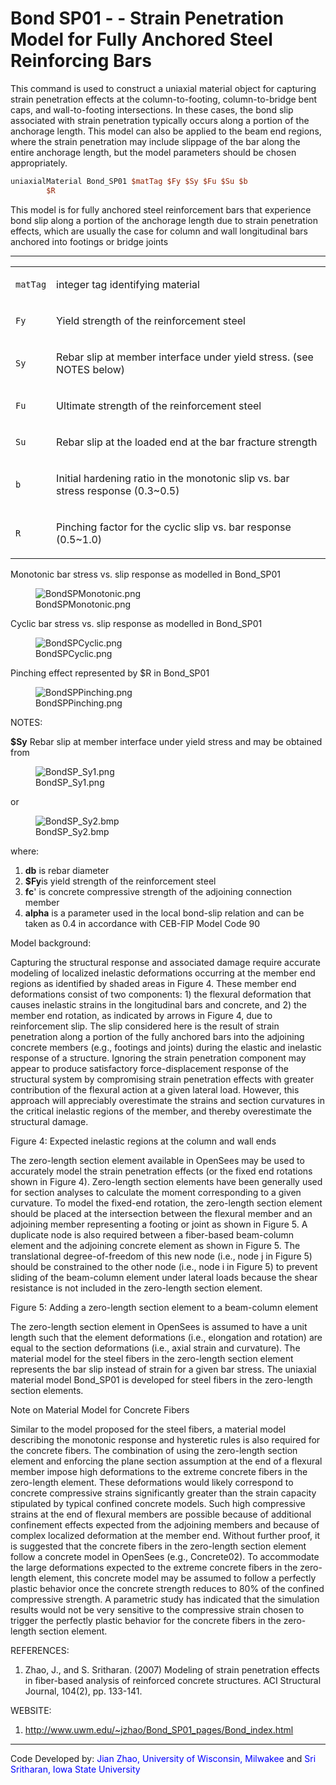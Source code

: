 # Bond SP01 - - Strain Penetration Model for Fully Anchored Steel Reinforcing Bars

<p>This command is used to construct a uniaxial material object for
capturing strain penetration effects at the column-to-footing,
column-to-bridge bent caps, and wall-to-footing intersections. In these
cases, the bond slip associated with strain penetration typically occurs
along a portion of the anchorage length. This model can also be applied
to the beam end regions, where the strain penetration may include
slippage of the bar along the entire anchorage length, but the model
parameters should be chosen appropriately.</p>

```tcl
uniaxialMaterial Bond_SP01 $matTag $Fy $Sy $Fu $Su $b
        $R
```
<p>This model is for fully anchored steel reinforcement bars that
experience bond slip along a portion of the anchorage length due to
strain penetration effects, which are usually the case for column and
wall longitudinal bars anchored into footings or bridge joints</p>
<hr />
<table>
<tbody>
<tr class="odd">
<td><code class="parameter-table-variable">matTag</code></td>
<td><p>integer tag identifying material</p></td>
</tr>
<tr class="even">
<td><code class="parameter-table-variable">Fy</code></td>
<td><p>Yield strength of the reinforcement steel</p></td>
</tr>
<tr class="odd">
<td><code class="parameter-table-variable">Sy</code></td>
<td><p>Rebar slip at member interface under yield stress. (see NOTES
below)</p></td>
</tr>
<tr class="even">
<td><code class="parameter-table-variable">Fu</code></td>
<td><p>Ultimate strength of the reinforcement steel</p></td>
</tr>
<tr class="odd">
<td><code class="parameter-table-variable">Su</code></td>
<td><p>Rebar slip at the loaded end at the bar fracture
strength</p></td>
</tr>
<tr class="even">
<td><code class="parameter-table-variable">b</code></td>
<td><p>Initial hardening ratio in the monotonic slip vs. bar stress
response (0.3~0.5)</p></td>
</tr>
<tr class="odd">
<td><code class="parameter-table-variable">R</code></td>
<td><p>Pinching factor for the cyclic slip vs. bar response
(0.5~1.0)</p></td>
</tr>
</tbody>
</table>
<p>Monotonic bar stress vs. slip response as modelled in Bond_SP01</p>
<figure>
<img src="/OpenSeesRT/contrib/static/BondSPMonotonic.png" title="BondSPMonotonic.png"
alt="BondSPMonotonic.png" />
<figcaption aria-hidden="true">BondSPMonotonic.png</figcaption>
</figure>
<p>Cyclic bar stress vs. slip response as modelled in Bond_SP01</p>
<figure>
<img src="/OpenSeesRT/contrib/static/BondSPCyclic.png" title="BondSPCyclic.png"
alt="BondSPCyclic.png" />
<figcaption aria-hidden="true">BondSPCyclic.png</figcaption>
</figure>
<p>Pinching effect represented by $R in Bond_SP01</p>
<figure>
<img src="/OpenSeesRT/contrib/static/BondSPPinching.png" title="BondSPPinching.png"
alt="BondSPPinching.png" />
<figcaption aria-hidden="true">BondSPPinching.png</figcaption>
</figure>
<p>NOTES:</p>
<p><strong>$Sy</strong> Rebar slip at member interface under yield
stress and may be obtained from</p>
<figure>
<img src="/OpenSeesRT/contrib/static/BondSP_Sy1.png" title="BondSP_Sy1.png" alt="BondSP_Sy1.png" />
<figcaption aria-hidden="true">BondSP_Sy1.png</figcaption>
</figure>
<p>or</p>
<figure>
<img src="BondSP_Sy2.bmp" title="BondSP_Sy2.bmp" alt="BondSP_Sy2.bmp" />
<figcaption aria-hidden="true">BondSP_Sy2.bmp</figcaption>
</figure>
<p>where:</p>
<ol>
<li><strong>db</strong> is rebar diameter</li>
<li><strong>$Fy</strong>is yield strength of the reinforcement
steel</li>
<li><strong>fc</strong>' is concrete compressive strength of the
adjoining connection member</li>
<li><strong>alpha</strong> is a parameter used in the local bond-slip
relation and can be taken as 0.4 in accordance with CEB-FIP Model Code
90</li>
</ol>
<p>Model background:</p>
<p>Capturing the structural response and associated damage require
accurate modeling of localized inelastic deformations occurring at the
member end regions as identified by shaded areas in Figure 4. These
member end deformations consist of two components: 1) the flexural
deformation that causes inelastic strains in the longitudinal bars and
concrete, and 2) the member end rotation, as indicated by arrows in
Figure 4, due to reinforcement slip. The slip considered here is the
result of strain penetration along a portion of the fully anchored bars
into the adjoining concrete members (e.g., footings and joints) during
the elastic and inelastic response of a structure. Ignoring the strain
penetration component may appear to produce satisfactory
force-displacement response of the structural system by compromising
strain penetration effects with greater contribution of the flexural
action at a given lateral load. However, this approach will appreciably
overestimate the strains and section curvatures in the critical
inelastic regions of the member, and thereby overestimate the structural
damage.</p>
<p>Figure 4: Expected inelastic regions at the column and wall ends</p>
<p>The zero-length section element available in OpenSees may be used to
accurately model the strain penetration effects (or the fixed end
rotations shown in Figure 4). Zero-length section elements have been
generally used for section analyses to calculate the moment
corresponding to a given curvature. To model the fixed-end rotation, the
zero-length section element should be placed at the intersection between
the flexural member and an adjoining member representing a footing or
joint as shown in Figure 5. A duplicate node is also required between a
fiber-based beam-column element and the adjoining concrete element as
shown in Figure 5. The translational degree-of-freedom of this new node
(i.e., node j in Figure 5) should be constrained to the other node
(i.e., node i in Figure 5) to prevent sliding of the beam-column element
under lateral loads because the shear resistance is not included in the
zero-length section element.</p>
<p>Figure 5: Adding a zero-length section element to a beam-column
element</p>
<p>The zero-length section element in OpenSees is assumed to have a unit
length such that the element deformations (i.e., elongation and
rotation) are equal to the section deformations (i.e., axial strain and
curvature). The material model for the steel fibers in the zero-length
section element represents the bar slip instead of strain for a given
bar stress. The uniaxial material model Bond_SP01 is developed for steel
fibers in the zero-length section elements.</p>
<p>Note on Material Model for Concrete Fibers</p>
<p>Similar to the model proposed for the steel fibers, a material model
describing the monotonic response and hysteretic rules is also required
for the concrete fibers. The combination of using the zero-length
section element and enforcing the plane section assumption at the end of
a flexural member impose high deformations to the extreme concrete
fibers in the zero-length element. These deformations would likely
correspond to concrete compressive strains significantly greater than
the strain capacity stipulated by typical confined concrete models. Such
high compressive strains at the end of flexural members are possible
because of additional confinement effects expected from the adjoining
members and because of complex localized deformation at the member end.
Without further proof, it is suggested that the concrete fibers in the
zero-length section element follow a concrete model in OpenSees (e.g.,
Concrete02). To accommodate the large deformations expected to the
extreme concrete fibers in the zero-length element, this concrete model
may be assumed to follow a perfectly plastic behavior once the concrete
strength reduces to 80% of the confined compressive strength. A
parametric study has indicated that the simulation results would not be
very sensitive to the compressive strain chosen to trigger the perfectly
plastic behavior for the concrete fibers in the zero-length section
element.</p>
<p>REFERENCES:</p>
<ol>
<li>Zhao, J., and S. Sritharan. (2007) Modeling of strain penetration
effects in fiber-based analysis of reinforced concrete structures. ACI
Structural Journal, 104(2), pp. 133-141.</li>
</ol>
<p>WEBSITE:</p>
<ol>
<li><a
href="http://www.uwm.edu/~jzhao/Bond_SP01_pages/Bond_index.html">http://www.uwm.edu/~jzhao/Bond_SP01_pages/Bond_index.html</a></li>
</ol>
<hr />
<p>Code Developed by: <span style="color:blue">Jian Zhao,
University of Wisconsin, Milwakee </span> and 
<span style="color:blue"> Sri Sritharan, Iowa State
University</span></p>
